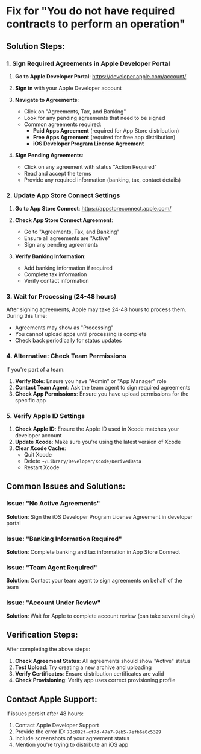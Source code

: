 # Fix for "You do not have required contracts to perform an operation"

## Solution Steps:

### 1. Sign Required Agreements in Apple Developer Portal

1. **Go to Apple Developer Portal**: https://developer.apple.com/account/
2. **Sign in** with your Apple Developer account
3. **Navigate to Agreements**:
   - Click on "Agreements, Tax, and Banking"
   - Look for any pending agreements that need to be signed
   - Common agreements required:
     - **Paid Apps Agreement** (required for App Store distribution)
     - **Free Apps Agreement** (required for free app distribution)
     - **iOS Developer Program License Agreement**

4. **Sign Pending Agreements**:
   - Click on any agreement with status "Action Required"
   - Read and accept the terms
   - Provide any required information (banking, tax, contact details)

### 2. Update App Store Connect Settings

1. **Go to App Store Connect**: https://appstoreconnect.apple.com/
2. **Check App Store Connect Agreement**:
   - Go to "Agreements, Tax, and Banking"
   - Ensure all agreements are "Active"
   - Sign any pending agreements

3. **Verify Banking Information**:
   - Add banking information if required
   - Complete tax information
   - Verify contact information

### 3. Wait for Processing (24-48 hours)

After signing agreements, Apple may take 24-48 hours to process them. During this time:
- Agreements may show as "Processing"
- You cannot upload apps until processing is complete
- Check back periodically for status updates

### 4. Alternative: Check Team Permissions

If you're part of a team:
1. **Verify Role**: Ensure you have "Admin" or "App Manager" role
2. **Contact Team Agent**: Ask the team agent to sign required agreements
3. **Check App Permissions**: Ensure you have upload permissions for the specific app

### 5. Verify Apple ID Settings

1. **Check Apple ID**: Ensure the Apple ID used in Xcode matches your developer account
2. **Update Xcode**: Make sure you're using the latest version of Xcode
3. **Clear Xcode Cache**: 
   - Quit Xcode
   - Delete `~/Library/Developer/Xcode/DerivedData`
   - Restart Xcode

## Common Issues and Solutions:

### Issue: "No Active Agreements"
**Solution**: Sign the iOS Developer Program License Agreement in developer portal

### Issue: "Banking Information Required"
**Solution**: Complete banking and tax information in App Store Connect

### Issue: "Team Agent Required"
**Solution**: Contact your team agent to sign agreements on behalf of the team

### Issue: "Account Under Review"
**Solution**: Wait for Apple to complete account review (can take several days)

## Verification Steps:

After completing the above steps:

1. **Check Agreement Status**: All agreements should show "Active" status
2. **Test Upload**: Try creating a new archive and uploading
3. **Verify Certificates**: Ensure distribution certificates are valid
4. **Check Provisioning**: Verify app uses correct provisioning profile

## Contact Apple Support:

If issues persist after 48 hours:
1. Contact Apple Developer Support
2. Provide the error ID: `78c882f-cf7d-47a7-9eb5-7efb6a0c5329`
3. Include screenshots of your agreement status
4. Mention you're trying to distribute an iOS app
